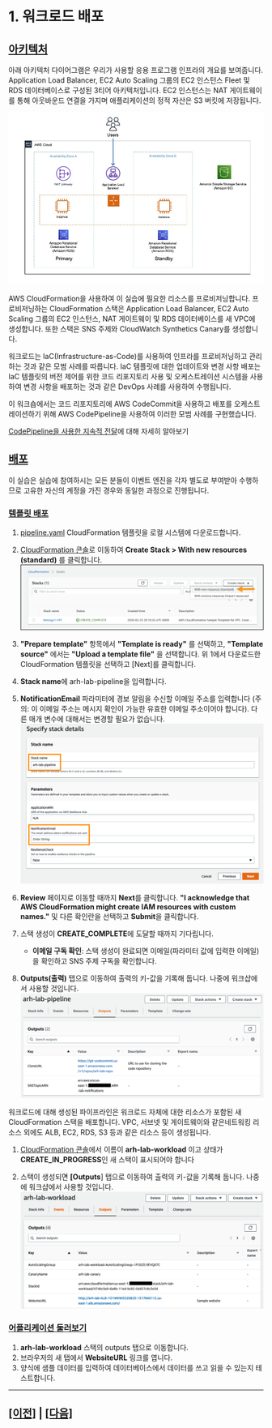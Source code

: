 # 1. 워크로드 배포

## [아키텍처](https://catalog.workshops.aws/aws-resilience-hub-lab/en-US/prepare-and-protect/account-setup#architecture)

아래 아키텍처 다이어그램은 우리가 사용할 응용 프로그램 인프라의 개요를 보여줍니다. Application Load Balancer, EC2 Auto Scaling 그룹의 EC2 인스턴스 Fleet 및 RDS 데이터베이스로 구성된 3티어 아키텍처입니다. EC2
인스턴스는 NAT 게이트웨이를 통해 아웃바운드 연결을 가지며 애플리케이션의
정적 자산은 S3 버킷에 저장됩니다.

<p align="center"><img src="../images/lab1/Architecture-initial.png" alt="Initial Architecture"/></p>

AWS CloudFormation을 사용하여 이 실습에 필요한 리소스를 프로비저닝합니다.
프로비저닝하는 CloudFormation 스택은 Application Load Balancer, EC2 Auto Scaling 그룹의 EC2 인스턴스, NAT 게이트웨이 및 RDS 데이터베이스를 새 VPC에 생성합니다. 또한 스택은 SNS 주제와 CloudWatch Synthetics Canary를 생성합니다.

워크로드는 IaC(Infrastructure-as-Code)를 사용하여 인프라를 프로비저닝하고 관리하는 것과 같은 모범 사례를 따릅니다. IaC 템플릿에 대한 업데이트와 변경 사항 배포는 IaC 템플릿의 버전 제어를 위한 코드 리포지토리 사용 및 오케스트레이션 시스템을 사용하여 변경 사항을 배포하는 것과 같은 DevOps 사례를 사용하여 수행됩니다.

이 워크숍에서는 코드 리포지토리에 AWS CodeCommit을 사용하고 배포를 오케스트레이션하기 위해 AWS CodePipeline을 사용하여 이러한 모범 사례를 구현했습니다.

[CodePipeline을 사용한 지속적 전달](https://docs.aws.amazon.com/AWSCloudFormation/latest/UserGuide/continuous-delivery-codepipeline.html)에 대해 자세히 알아보기

## [배포](https://catalog.workshops.aws/aws-resilience-hub-lab/en-US/prepare-and-protect/account-setup#deployment)

이 실습은 실습에 참여하시는 모든 분들이 이벤트 엔진을 각자 별도로 부여받아 수행하므로 고유한 자신의 계정을 가진 경우와 동일한 과정으로
진행됩니다.

### [템플릿 배포](https://catalog.workshops.aws/aws-resilience-hub-lab/en-US/prepare-and-protect/account-setup/2-own-account#deploy-the-template)

1.  [pipeline.yaml](https://static.ap-northeast-2.prod.workshops.aws/public/5a801e9b-1799-4eb6-90fe-6054bda3c7cc/static/resources/pipeline.yaml)
    CloudFormation 템플릿을 로컬 시스템에 다운로드합니다.

2.  [CloudFormation 콘솔](https://console.aws.amazon.com/cloudformation/home)로 이동하여 **Create Stack > With new resources (standard)** 를 클릭합니다.
![CFNCreateStackButton](../images/lab1/CFNCreateStackButton.png)

3.  **"Prepare template"** 항목에서 **"Template is ready"** 를 선택하고, **"Template source"** 에서는 **"Upload a template file"** 을 선택합니다. 위 1에서 다운로드한 CloudFormation 템플릿을 선택하고 \[Next\]를 클릭합니다.

4.  **Stack name**에 arh-lab-pipeline을 입력합니다.

5.  **NotificationEmail** 파라미터에 경보 알림을 수신할 이메일 주소를 입력합니다 (주의: 이 이메일 주소는 메시지 확인이 가능한 유효한 이메일 주소이어야 합니다). 다른 매개 변수에 대해서는 변경할 필요가 없습니다.
![pipelineparam](../images/lab1/PipelineParameters.png)

6.  **Review** 페이지로 이동할 때까지 **Next**를 클릭합니다. **"I acknowledge that AWS CloudFormation might create IAM resources with custom names."** 및 다른 확인란을 선택하고 **Submit**을 클릭합니다.

7.  스택 생성이 **CREATE_COMPLETE**에 도달할 때까지 기다립니다.
    -   **이메일 구독 확인**: 스택 생성이 완료되면 이메일(파라미터 값에 입력한 이메일)을 확인하고 SNS 주제 구독을 확인합니다.

8.  **Outputs(출력)** 탭으로 이동하여 출력의 키-값을 기록해 둡니다. 나중에 워크샵에서 사용할 것입니다.
![PipelineOutputs](../images/lab1/PipelineOutputs.png)

워크로드에 대해 생성된 파이프라인은 워크로드 자체에 대한 리소스가 포함된 새 CloudFormation 스택을 배포합니다. VPC, 서브넷 및 게이트웨이와 같은네트워킹 리소스 외에도 ALB, EC2, RDS, S3 등과 같은 리소스 등이 생성됩니다.

1.  [CloudFormation 콘솔](https://console.aws.amazon.com/cloudformation/home)에서 이름이 **arh-lab-workload** 이고 상태가 **CREATE_IN_PROGRESS**인 새 스택이 표시되어야 합니다

2.  스택이 생성되면 **\[Outputs**\] 탭으로 이동하여 출력의 키-값을 기록해 둡니다. 나중에 워크샵에서 사용할 것입니다.
![WorkloadOutputs](../images/lab1/WorkloadOutputs.png)

### [어플리케이션 둘러보기](https://catalog.workshops.aws/aws-resilience-hub-lab/en-US/prepare-and-protect/account-setup/2-own-account#explore-the-application)

1.  **arh-lab-workload** 스택의 outputs 탭으로 이동합니다.
2.  브라우저의 새 탭에서 **WebsiteURL** 링크를 엽니다.
3.  양식에 샘플 데이터를 입력하여 데이터베이스에서 데이터를 쓰고 읽을 수 있는지 테스트합니다.

<hr>

## [[이전]](./README.md) | [[다음]](./2-Add-and-Assess-Application.md)
